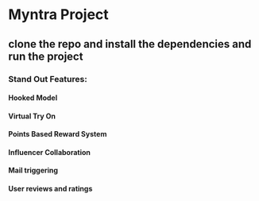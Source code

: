 # Myntra Project
## clone the repo and install the dependencies and run the project
### Stand Out Features:
  #### Hooked Model
  #### Virtual Try On
  #### Points Based Reward System
  #### Influencer Collaboration
  #### Mail triggering 
  #### User reviews and ratings
